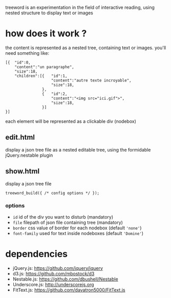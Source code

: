 treeword is an experimentation in the field of interactive reading, using nested structure to display text or images

# how does it work ?

the content is represented as a nested tree, containing text or images. you'll need something like:

	[{	"id":0,
		"content":"un paragraphe",
		"size":18,
		"children":[{	"id":1,
						"content":"autre texte incroyable",
						"size":18,
					},
					{	"id":2,
						"content":"<img src="ici.gif">",
						"size":18,
					}]
	}]

each element will be represented as a clickable div (nodebox)

## edit.html

display a json tree file as a nested editable tree, using the formidable jQuery.nestable plugin

## show.html

display a json tree file

	treeword_build({ /* config options */ });

### options

* `id` id of the div you want to disturb (mandatory)
* `file` filepath of json file containing tree (mandatory)
* `border` css value of border for each nodebox (default `'none'`)
* `font-family` used for text inside nodeboxes (default `'Domine'`)
	
# dependencies

* jQuery.js: https://github.com/jquery/jquery
* d3.js: https://github.com/mbostock/d3
* Nestable.js: https://github.com/dbushell/Nestable
* Underscore.js: http://underscorejs.org
* FitText.js: https://github.com/davatron5000/FitText.js